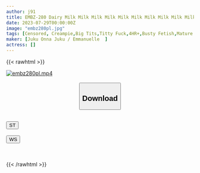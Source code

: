 ```yaml
---
author: j91
title: EMBZ-280 Dairy Milk Milk Milk Milk Milk Milk Milk Milk Milk Milk Milk Milk Milk Milk Bust Bust 100cm Exceeding Huge Breasts And Wives.
date: 2023-07-29T00:00:00Z
image: "embz280pl.jpg"
tags: [Censored, Creampie,Big Tits,Titty Fuck,4HR+,Busty Fetish,Mature Woman	]
maker: [Juku Onna Juku / Emmanuelle  ]
actress: []
---
```



{{< rawhtml >}}

<div class="video" data-videoid="0AmQjw18J0IbbwD">
    <a href="javascript:;">
        <img src="https://my.j91.asia/posts/embz280pl/embz280pl.jpg" width="WIDTH" height="HEIGHT" alt="embz280pl.mp4" loading="lazy">
    </a>
</div>

<script type="text/javascript" src="https://j91.asia/asset/on-demand-st.js"></script>

<br>
  <link rel="stylesheet" href="https://j91.asia/asset/bs5.css">
  
  <center>
  <button class="btn btn-primary" type="button" data-bs-toggle="collapse" data-bs-target=".multi-collapse" aria-expanded="false" aria-controls="multiCollapseExample1 multiCollapseExample2"><h2>Download</h2></button></center>
</p>
<div class="row">
  <div class="col">
    <div class="collapse multi-collapse" id="multiCollapseExample1">
      <div class="card card-body">
	      	      <br>
<div class="buttons">  
<a href="https://streamtape.to/v/0AmQjw18J0IbbwD"><button class="btn-hover color-3"><i class="fa fa-download"></i> ST</button></a></div>
    </div>
  </div>
</div>
  <div class="col">
    <div class="collapse multi-collapse" id="multiCollapseExample2">
      <div class="card card-body">
	      <br>
<div class="buttons">
    <a href="https://streamruby.com/5qf0m5gjadsq.html"><button class="btn-hover color-9"><i class="fa fa-download"></i> WS</button></a></div>
<br><br>
      </div>
    </div>
  </div>
</div>

{{< /rawhtml >}}
